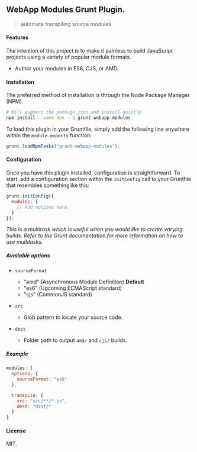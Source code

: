 WebApp Modules Grunt Plugin.
----------------------------

> automate transpiling source modules

#### Features ####

The intention of this project is to make it painless to build JavaScript
projects using a variety of popular module formats.

* Author your modules in ES6, CJS, or AMD.

#### Installation ####

The preferred method of installation is through the Node Package Manager (NPM).

``` bash
# Will augment the package.json and install quietly.
npm install --save-dev --q grunt-webapp-modules
```

To load this plugin in your Gruntfile, simply add the following line anywhere
within the `module.exports` function:

``` javascript
grunt.loadNpmTasks("grunt-webapp-modules");
```

#### Configuration ####

Once you have this plugin installed, configuration is straightforward.  To
start, add a configuration section within the `initConfig` call to your
Gruntfile that resembles somethinglike this:

``` javascript
grunt.initConfig({
  modules: {
    // Add options here.
  }
});
```

_This is a multitask which is useful when you would like to create varying
builds.  Refer to the Grunt documentation for more information on how to use
multitasks._

##### Available options #####

* `sourceFormat`
  - "amd" (Asynchronous Module Definition) **Default**
  - "es6" (Upcoming ECMAScript standard)
  - "cjs" (CommonJS standard)

* `src`
  - Glob pattern to locate your source code.

* `dest`
  - Folder path to output `amd/` and `cjs/` builds.

##### Example #####

``` javascript
modules: {
  options: {
    sourceFormat: "es6"
  },

  transpile: {
    src: "src/**/*.js",
    dest: "dist/"
  }
}
```

#### License ####

MIT.
